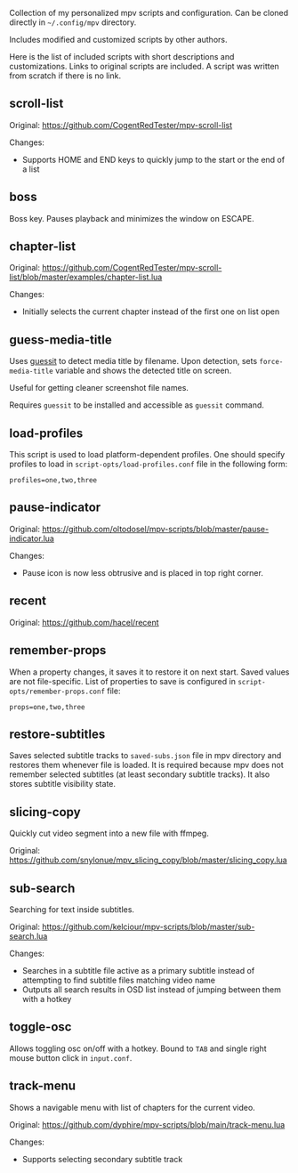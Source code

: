 Collection of my personalized mpv scripts and configuration.
Can be cloned directly in `~/.config/mpv` directory.

Includes modified and customized scripts by other authors.

Here is the list of included scripts with short descriptions and customizations.
Links to original scripts are included.
A script was written from scratch if there is no link.

## scroll-list

Original: https://github.com/CogentRedTester/mpv-scroll-list

Changes:
- Supports HOME and END keys to quickly jump to the start or the end of a list

## boss

Boss key.
Pauses playback and minimizes the window on ESCAPE.

## chapter-list

Original: https://github.com/CogentRedTester/mpv-scroll-list/blob/master/examples/chapter-list.lua

Changes:
- Initially selects the current chapter instead of the first one on list open

## guess-media-title

Uses [guessit](https://github.com/guessit-io/guessit) to detect media title by filename.
Upon detection, sets `force-media-title` variable and shows the detected title on screen.

Useful for getting cleaner screenshot file names.

Requires `guessit` to be installed and accessible as `guessit` command.

## load-profiles

This script is used to load platform-dependent profiles.
One should specify profiles to load in `script-opts/load-profiles.conf` file in the following form:

```
profiles=one,two,three
```

## pause-indicator

Original: https://github.com/oltodosel/mpv-scripts/blob/master/pause-indicator.lua

Changes:
- Pause icon is now less obtrusive and is placed in top right corner.

## recent

Original: https://github.com/hacel/recent

## remember-props

When a property changes, it saves it to restore it on next start.
Saved values are not file-specific.
List of properties to save is configured in `script-opts/remember-props.conf` file:

```
props=one,two,three
```

## restore-subtitles

Saves selected subtitle tracks to `saved-subs.json` file in mpv directory and restores them whenever file is loaded.
It is required because mpv does not remember selected subtitles (at least secondary subtitle tracks).
It also stores subtitle visibility state.

## slicing-copy

Quickly cut video segment into a new file with ffmpeg.

Original: https://github.com/snylonue/mpv_slicing_copy/blob/master/slicing_copy.lua

## sub-search

Searching for text inside subtitles.

Original: https://github.com/kelciour/mpv-scripts/blob/master/sub-search.lua

Changes:
- Searches in a subtitle file active as a primary subtitle instead of attempting to find subtitle files matching video name
- Outputs all search results in OSD list instead of jumping between them with a hotkey

## toggle-osc

Allows toggling osc on/off with a hotkey.
Bound to `TAB` and single right mouse button click in `input.conf`.

## track-menu

Shows a navigable menu with list of chapters for the current video.

Original: https://github.com/dyphire/mpv-scripts/blob/main/track-menu.lua

Changes:
- Supports selecting secondary subtitle track
